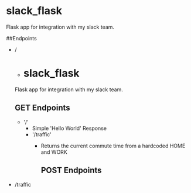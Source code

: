 # slack_flask
Flask app for integration with my slack team.

##Endpoints
- /
  - # slack_flask
  Flask app for integration with my slack team.

  ## GET Endpoints
  - '/'
    - Simple 'Hello World' Response
	- '/traffic'
	  - Returns the current commute time from a hardcoded HOME and WORK
	    
		## POST Endpoints
- /traffic 
